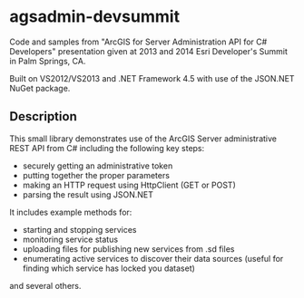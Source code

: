 # agsadmin-devsummit

Code and samples from "ArcGIS for Server Administration API for C# Developers" presentation given at 2013 and 2014 Esri Developer's Summit in Palm Springs, CA.

Built on VS2012/VS2013 and .NET Framework 4.5 with use of the JSON.NET NuGet package.

## Description

This small library demonstrates use of the ArcGIS Server administrative REST API from C# including the following key steps:

* securely getting an administrative token
* putting together the proper parameters
* making an HTTP request using HttpClient (GET or POST)
* parsing the result using JSON.NET

It includes example methods for:
* starting and stopping services
* monitoring service status
* uploading files for publishing new services from .sd files
* enumerating active services to discover their data sources (useful for finding which service has locked you dataset)

and several others.
